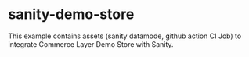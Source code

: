 # sanity-demo-store

This example contains assets (sanity datamode, github action CI Job) to integrate Commerce Layer Demo Store with Sanity.